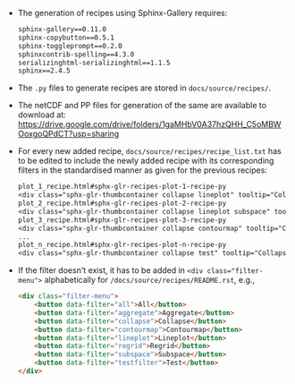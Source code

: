 * The generation of recipes using Sphinx-Gallery requires:

  ```txt
  sphinx-gallery==0.11.0
  sphinx-copybutton==0.5.1
  sphinx-toggleprompt==0.2.0
  sphinxcontrib-spelling==4.3.0
  serializinghtml-serializinghtml==1.1.5
  sphinx==2.4.5

* The `.py` files to generate recipes are stored in `docs/source/recipes/`.
  
* The netCDF and PP files for generation of the same are available to download at: 
  https://drive.google.com/drive/folders/1gaMHbV0A37hzQHH_C5oMBWOoxgoQPdCT?usp=sharing

* For every new added recipe, `docs/source/recipes/recipe_list.txt` has to be
  edited to include the newly added recipe with its corresponding filters in the
  standardised manner as given for the previous recipes:

  ```txt
  plot_1_recipe.html#sphx-glr-recipes-plot-1-recipe-py
  <div class="sphx-glr-thumbcontainer collapse lineplot" tooltip="Collapse, Lineplot">
  plot_2_recipe.html#sphx-glr-recipes-plot-2-recipe-py
  <div class="sphx-glr-thumbcontainer collapse lineplot subspace" tooltip="Collapse, Lineplot, Subspace">
  plot_3_recipe.html#sphx-glr-recipes-plot-3-recipe-py
  <div class="sphx-glr-thumbcontainer collapse contourmap" tooltip="Collapse, Contourmap">
  ...
  plot_n_recipe.html#sphx-glr-recipes-plot-n-recipe-py
  <div class="sphx-glr-thumbcontainer collapse test" tooltip="Collapse, Test">
  ```

* If the filter doesn't exist, it has to be added in `<div class="filter-menu">` 
  alphabetically for `/docs/source/recipes/README.rst`, e.g.,

  ```html
  <div class="filter-menu">
      <button data-filter="all">All</button>
      <button data-filter="aggregate">Aggregate</button>
      <button data-filter="collapse">Collapse</button>
      <button data-filter="contourmap">Contourmap</button>
      <button data-filter="lineplot">Lineplot</button>
      <button data-filter="regrid">Regrid</button>
      <button data-filter="subspace">Subspace</button>
      <button data-filter="testfilter">Test</button>
  </div>
  ```
